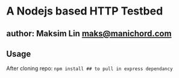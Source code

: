 # A Nodejs based HTTP Testbed

## author: Maksim Lin <maks@manichord.com>

## Usage

After cloning repo: 
```npm install ## to pull in express dependancy```